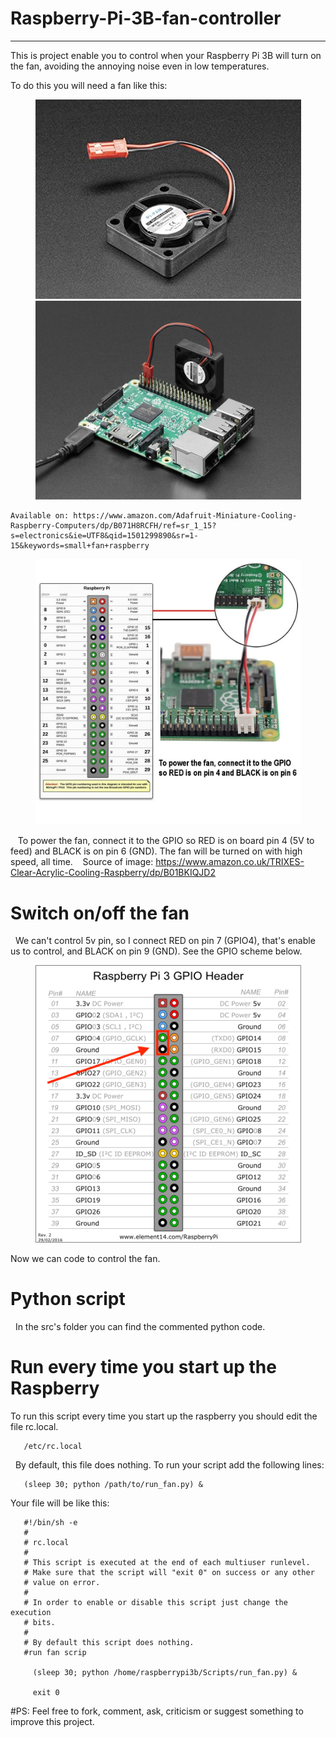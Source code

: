 # Raspberry-Pi-3B-fan-controller
---------------------------------

   This is project enable you to control when your Raspberry Pi 3B will turn on the fan, avoiding the annoying noise even in low temperatures.

To do this you will need a fan like this:

<p align="center">
  <img src="Figures/fan.png" width="425"/> <img src="Figures/fan-and-raspberry.png" width="425"/> 
</p>

    Available on: https://www.amazon.com/Adafruit-Miniature-Cooling-Raspberry-Computers/dp/B071H8RCFH/ref=sr_1_15?s=electronics&ie=UTF8&qid=1501299890&sr=1-15&keywords=small+fan+raspberry

<p align="center">
  <img src="Figures/how-to-connect.png" width="425"/>
</p>

    To power the fan, connect it to the GPIO so RED is on board pin 4 (5V to feed) and BLACK is on pin 6 (GND). The fan will be turned on with high speed, all time. 
    Source of image: https://www.amazon.co.uk/TRIXES-Clear-Acrylic-Cooling-Raspberry/dp/B01BKIQJD2
 
 # Switch on/off the fan 
    We can't control 5v pin, so I connect RED on pin 7 (GPIO4), that's enable us to control, and BLACK on pin 9 (GND). See the GPIO scheme below. 
 
<p align="center">
  <img src="Figures/pi3_gpio.png" width="425"/>
</p>

Now we can code to control the fan.

# Python script

   In the src's folder you can find the commented python code.

# Run every time you start up the Raspberry

   To run this script every time you start up the raspberry you should edit the file rc.local.
        
       /etc/rc.local
       
   By default, this file does nothing. To run your script add the following lines:
   
       (sleep 30; python /path/to/run_fan.py) &
   
   Your file will be like this:
   
       #!/bin/sh -e
       #
       # rc.local
       #
       # This script is executed at the end of each multiuser runlevel.
       # Make sure that the script will "exit 0" on success or any other
       # value on error.
       #
       # In order to enable or disable this script just change the execution
       # bits.
       #
       # By default this script does nothing.
       #run fan scrip
       
         (sleep 30; python /home/raspberrypi3b/Scripts/run_fan.py) &

         exit 0
   
   
#PS: Feel free to fork, comment, ask, criticism or suggest something to improve this project.
